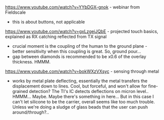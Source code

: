 https://www.youtube.com/watch?v=YYbDGX-gnok - webinar from Fieldscale
- this is about buttons, not applicable

https://www.youtube.com/watch?v=gxLzgeiJQbE - projected touch basics, explained as RX catching reflected from TX signal
- crucial moment is the coupling of the human to the ground plane - better sensitivity when this coupling is great. So, ground pour...
- gap between diamonds is recommended to be x0.6 of the overlay thickness. HMMM.

https://www.youtube.com/watch?v=bokWXzVXsyc - sensing through metal
- works by metal plate deflecting, essentially the metal transfers the displacement down to lines. Cool, but forceful, and won't allow for fine-grained detection? The TI's IC detects deflections on micron level.. HMMM... Maybe. Maybe there's something in here... But in this case I can't let silicone to be the carrier, overall seems like too much trouble. Unless we're doing a sludge of glass beads that the user can push around/through?..